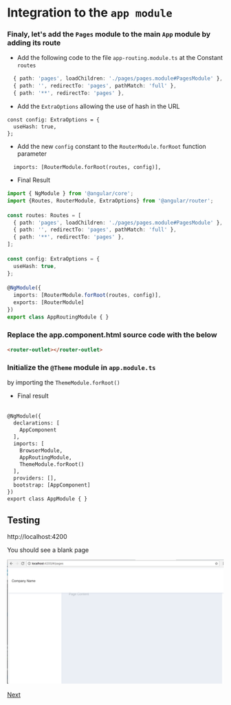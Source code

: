 # Integration to the `app module`

### Finaly, let's add the `Pages` module to the main `App` module by adding its route

* Add the following code to the file `app-routing.module.ts` at the Constant `routes` 

```Typescript
  { path: 'pages', loadChildren: './pages/pages.module#PagesModule' },
  { path: '', redirectTo: 'pages', pathMatch: 'full' },
  { path: '**', redirectTo: 'pages' },
```
* Add the `ExtraOptions` allowing the use of hash in the URL

```
const config: ExtraOptions = {
  useHash: true,
};
```

* Add the new `config` constant to the `RouterModule.forRoot` function parameter 

```
  imports: [RouterModule.forRoot(routes, config)],
```

* Final Result 

```Typescript
import { NgModule } from '@angular/core';
import {Routes, RouterModule, ExtraOptions} from '@angular/router';

const routes: Routes = [
  { path: 'pages', loadChildren: './pages/pages.module#PagesModule' },
  { path: '', redirectTo: 'pages', pathMatch: 'full' },
  { path: '**', redirectTo: 'pages' },
];

const config: ExtraOptions = {
  useHash: true,
};

@NgModule({
  imports: [RouterModule.forRoot(routes, config)],
  exports: [RouterModule]
})
export class AppRoutingModule { }
```

###  Replace the app.component.html source code with the below

```html
<router-outlet></router-outlet>
```

###  Initialize the `@Theme` module in `app.module.ts` 

by importing the `ThemeModule.forRoot()`

* Final result

```

@NgModule({
  declarations: [
    AppComponent
  ],
  imports: [
    BrowserModule,
    AppRoutingModule,
    ThemeModule.forRoot()
  ],
  providers: [],
  bootstrap: [AppComponent]
})
export class AppModule { }

```


## Testing

http://localhost:4200

You should see a blank page

![alt tag](./BLANK.png)

[Next](MENU.md)
